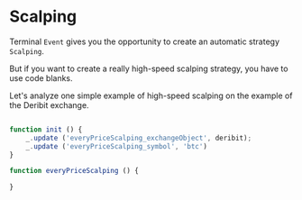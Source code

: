 # Scalping

Terminal `Event` gives you the opportunity to create an automatic strategy `Scalping`. 

But if you want to create a really high-speed scalping strategy, you have to use code blanks. 

Let's analyze one simple example of high-speed scalping on the example of the Deribit exchange.

``` javascript

function init () {
    _.update ('everyPriceScalping_exchangeObject', deribit);
    _.update ('everyPriceScalping_symbol', 'btc')
}

function everyPriceScalping () {

}

```